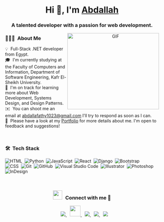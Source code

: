 <h1 align="center">Hi 👋, I'm <a href="https://abdullah-portfolio-1121.netlify.app/" target="blank">
Abdallah</a></h1>
<h3 align="center">A talented developer with a passion for web development.</h3>

<a target="_blank" align="center">
  <img align="right" top="500" height="250" width="300" alt="GIF" src="https://media.giphy.com/media/SWoSkN6DxTszqIKEqv/giphy.gif">
</a>

### 👨🏻‍💻 &nbsp;About Me

💡 &nbsp;Full-Stack .NET developer from Egypt.\
🎓 &nbsp;I'm currently studying at the Faculty of Computers and Information, Department of Software Engineering, Kafr El-Sheikh University.\
🌱 &nbsp;I'm on track for learning more about Web Development, Systems Design, and Design Patterns.\
✉️ &nbsp;You can shoot me an email at abdallafathy1023@gmail.com I'll try to respond as soon as I can.\
📄 &nbsp;Please have a look at my [Portfolio](https://abdullah-portfolio-1121.netlify.app/) for more details about me. I'm open to feedback and suggestions!

<br/>

### 🛠 &nbsp;Tech Stack

![HTML](https://img.shields.io/badge/-HTML-05122A?style=flat&logo=HTML5)&nbsp;
![Python](https://img.shields.io/badge/-Python-05122A?style=flat&logo=python)&nbsp;
![JavaScript](https://img.shields.io/badge/-JavaScript-05122A?style=flat&logo=javascript)&nbsp;
![React](https://img.shields.io/badge/-React-05122A?style=flat&logo=react)&nbsp;
![Django](https://img.shields.io/badge/-Django-05122A?style=flat&logo=django&logoColor=092E20)&nbsp;
![Bootstrap](https://img.shields.io/badge/-Bootstrap-05122A?style=flat&logo=bootstrap&logoColor=563D7C)\
![CSS](https://img.shields.io/badge/-CSS-05122A?style=flat&logo=CSS3&logoColor=1572B6)&nbsp;
![Git](https://img.shields.io/badge/-Git-05122A?style=flat&logo=git)&nbsp;
![GitHub](https://img.shields.io/badge/-GitHub-05122A?style=flat&logo=github)&nbsp;
![Visual Studio Code](https://img.shields.io/badge/-Visual%20Studio%20Code-05122A?style=flat&logo=visual-studio-code&logoColor=007ACC)&nbsp;
![Illustrator](https://img.shields.io/badge/-Illustrator-05122A?style=flat&logo=adobe-illustrator)&nbsp;
![Photoshop](https://img.shields.io/badge/-Photoshop-05122A?style=flat&logo=adobe-photoshop)&nbsp;
![InDesign](https://img.shields.io/badge/-InDesign-05122A?style=flat&logo=adobe-indesign)


<br/>

<h3 align="center" > <img src="https://media.giphy.com/media/iY8CRBdQXODJSCERIr/giphy.gif" width="30" height="30" style="margin-right: 10px;">Connect with me 🤝 </h3>

<p align="center">
	
	
 <div align="center"  class="icons-social" style="margin-left: 10px;">
	 <a style="margin-left: 5px;" target="_blank" href="https://abdullah-portfolio-1121.netlify.app/">
					<img src="https://img.icons8.com/plasticine/0.5x/resume.png" >
	 </a>
	 <a style="margin-left: 10px;"  target="_blank" href="https://www.facebook.com/abdala.fathy.54/">
			<img style="width: 35px" src="https://raw.githubusercontent.com/rahuldkjain/github-profile-readme-generator/master/src/images/icons/Social/facebook.svg">
	 </a>
        <a style="margin-left: 10px;"  target="_blank" href="https://www.linkedin.com/in/abdallah-fathy-70a323206/">
			<img src="https://img.icons8.com/doodle/40/000000/linkedin--v2.png">
	 </a>
        <a style="margin-left: 10px;" target="_blank" href="https://github.com/AbdallaFathy1121">
		<img src="https://img.icons8.com/doodle/40/000000/github--v1.png">
	</a>
        <a style="margin-left: 10px;" target="_blank" href="https://www.instagram.com/abdallah_fathy1121/">
			<img src="https://img.icons8.com/doodle/40/000000/instagram-new--v2.png">
	 </a>
		
	
</div>

</p>

